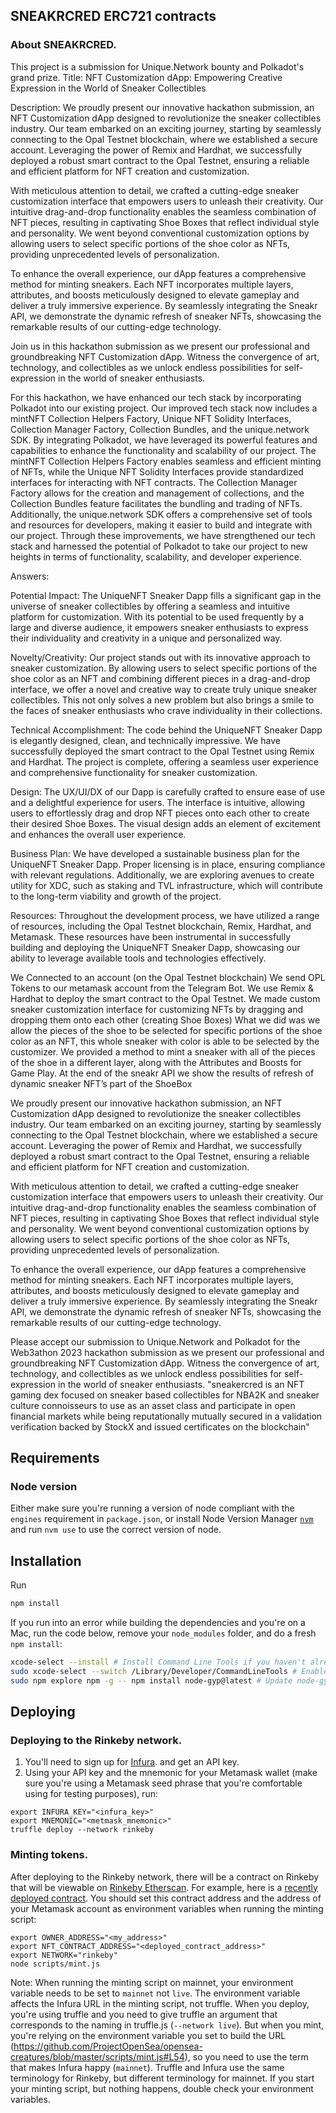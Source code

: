 ## SNEAKRCRED ERC721 contracts

### About SNEAKRCRED.
This project is a submission for Unique.Network bounty and Polkadot's grand prize.
Title: NFT Customization dApp: Empowering Creative Expression in the World of Sneaker Collectibles

Description: We proudly present our innovative hackathon submission, an NFT Customization dApp designed to revolutionize the sneaker collectibles industry. Our team embarked on an exciting journey, starting by seamlessly connecting to the Opal Testnet blockchain, where we established a secure account. Leveraging the power of Remix and Hardhat, we successfully deployed a robust smart contract to the Opal Testnet, ensuring a reliable and efficient platform for NFT creation and customization.

With meticulous attention to detail, we crafted a cutting-edge sneaker customization interface that empowers users to unleash their creativity. Our intuitive drag-and-drop functionality enables the seamless combination of NFT pieces, resulting in captivating Shoe Boxes that reflect individual style and personality. We went beyond conventional customization options by allowing users to select specific portions of the shoe color as NFTs, providing unprecedented levels of personalization.

To enhance the overall experience, our dApp features a comprehensive method for minting sneakers. Each NFT incorporates multiple layers, attributes, and boosts meticulously designed to elevate gameplay and deliver a truly immersive experience. By seamlessly integrating the Sneakr API, we demonstrate the dynamic refresh of sneaker NFTs, showcasing the remarkable results of our cutting-edge technology.

Join us in this hackathon submission as we present our professional and groundbreaking NFT Customization dApp. Witness the convergence of art, technology, and collectibles as we unlock endless possibilities for self-expression in the world of sneaker enthusiasts.

For this hackathon, we have enhanced our tech stack by incorporating Polkadot into our existing project. Our improved tech stack now includes a mintNFT Collection Helpers Factory, Unique NFT Solidity Interfaces, Collection Manager Factory, Collection Bundles, and the unique.network SDK. By integrating Polkadot, we have leveraged its powerful features and capabilities to enhance the functionality and scalability of our project. The mintNFT Collection Helpers Factory enables seamless and efficient minting of NFTs, while the Unique NFT Solidity Interfaces provide standardized interfaces for interacting with NFT contracts. The Collection Manager Factory allows for the creation and management of collections, and the Collection Bundles feature facilitates the bundling and trading of NFTs. Additionally, the unique.network SDK offers a comprehensive set of tools and resources for developers, making it easier to build and integrate with our project. Through these improvements, we have strengthened our tech stack and harnessed the potential of Polkadot to take our project to new heights in terms of functionality, scalability, and developer experience.

Answers: 

Potential Impact: The UniqueNFT Sneaker Dapp fills a significant gap in the universe of sneaker collectibles by offering a seamless and intuitive platform for customization. With its potential to be used frequently by a large and diverse audience, it empowers sneaker enthusiasts to express their individuality and creativity in a unique and personalized way.

Novelty/Creativity: Our project stands out with its innovative approach to sneaker customization. By allowing users to select specific portions of the shoe color as an NFT and combining different pieces in a drag-and-drop interface, we offer a novel and creative way to create truly unique sneaker collectibles. This not only solves a new problem but also brings a smile to the faces of sneaker enthusiasts who crave individuality in their collections.

Technical Accomplishment: The code behind the UniqueNFT Sneaker Dapp is elegantly designed, clean, and technically impressive. We have successfully deployed the smart contract to the Opal Testnet using Remix and Hardhat. The project is complete, offering a seamless user experience and comprehensive functionality for sneaker customization.

Design: The UX/UI/DX of our Dapp is carefully crafted to ensure ease of use and a delightful experience for users. The interface is intuitive, allowing users to effortlessly drag and drop NFT pieces onto each other to create their desired Shoe Boxes. The visual design adds an element of excitement and enhances the overall user experience.

Business Plan: We have developed a sustainable business plan for the UniqueNFT Sneaker Dapp. Proper licensing is in place, ensuring compliance with relevant regulations. Additionally, we are exploring avenues to create utility for XDC, such as staking and TVL infrastructure, which will contribute to the long-term viability and growth of the project.

Resources: Throughout the development process, we have utilized a range of resources, including the Opal Testnet blockchain, Remix, Hardhat, and Metamask. These resources have been instrumental in successfully building and deploying the UniqueNFT Sneaker Dapp, showcasing our ability to leverage available tools and technologies effectively.

We Connected to an account (on the Opal Testnet blockchain)
We send OPL Tokens to our metamask account from the Telegram Bot.
We use Remix & Hardhat to deploy the smart contract to the Opal Testnet.
We made custom sneaker customization interface for customizing NFTs by dragging and dropping them onto each other (creating Shoe Boxes)
What we did was we allow the pieces of the shoe to be selected for specific portions of the shoe color as an NFT, this whole sneaker with color is able to be selected by the customizer. 
We provided a method to mint a sneaker with all of the pieces of the shoe in a different layer, along with the Attributes and Boosts for Game Play. 
At the end of the sneakr API we show the results of refresh of dynamic sneaker NFT’s part of the ShoeBox

We proudly present our innovative hackathon submission, an NFT Customization dApp designed to revolutionize the sneaker collectibles industry. Our team embarked on an exciting journey, starting by seamlessly connecting to the Opal Testnet blockchain, where we established a secure account. Leveraging the power of Remix and Hardhat, we successfully deployed a robust smart contract to the Opal Testnet, ensuring a reliable and efficient platform for NFT creation and customization.

With meticulous attention to detail, we crafted a cutting-edge sneaker customization interface that empowers users to unleash their creativity. Our intuitive drag-and-drop functionality enables the seamless combination of NFT pieces, resulting in captivating Shoe Boxes that reflect individual style and personality. We went beyond conventional customization options by allowing users to select specific portions of the shoe color as NFTs, providing unprecedented levels of personalization.

To enhance the overall experience, our dApp features a comprehensive method for minting sneakers. Each NFT incorporates multiple layers, attributes, and boosts meticulously designed to elevate gameplay and deliver a truly immersive experience. By seamlessly integrating the Sneakr API, we demonstrate the dynamic refresh of sneaker NFTs, showcasing the remarkable results of our cutting-edge technology.

Please accept our submission to Unique.Network and Polkadot for the Web3athon 2023 hackathon submission as we present our professional and groundbreaking NFT Customization dApp. Witness the convergence of art, technology, and collectibles as we unlock endless possibilities for self-expression in the world of sneaker enthusiasts.
"sneakercred is an NFT gaming dex focused on sneaker based collectibles for NBA2K and sneaker culture connoisseurs to use as an asset class and participate in open financial markets while being reputationally mutually secured in a validation verification backed by StockX and issued certificates on the blockchain"

## Requirements

### Node version

Either make sure you're running a version of node compliant with the `engines` requirement in `package.json`, or install Node Version Manager [`nvm`](https://github.com/creationix/nvm) and run `nvm use` to use the correct version of node.

## Installation

Run
```bash
npm install
```

If you run into an error while building the dependencies and you're on a Mac, run the code below, remove your `node_modules` folder, and do a fresh `npm install`:

```bash
xcode-select --install # Install Command Line Tools if you haven't already.
sudo xcode-select --switch /Library/Developer/CommandLineTools # Enable command line tools
sudo npm explore npm -g -- npm install node-gyp@latest # Update node-gyp
```

## Deploying

### Deploying to the Rinkeby network.

1. You'll need to sign up for [Infura](https://infura.io). and get an API key.
2. Using your API key and the mnemonic for your Metamask wallet (make sure you're using a Metamask seed phrase that you're comfortable using for testing purposes), run:

```
export INFURA_KEY="<infura_key>"
export MNEMONIC="<metmask_mnemonic>"
truffle deploy --network rinkeby
```

### Minting tokens.

After deploying to the Rinkeby network, there will be a contract on Rinkeby that will be viewable on [Rinkeby Etherscan](https://rinkeby.etherscan.io). For example, here is a [recently deployed contract](https://rinkeby.etherscan.io/address/0xeba05c5521a3b81e23d15ae9b2d07524bc453561). You should set this contract address and the address of your Metamask account as environment variables when running the minting script:

```
export OWNER_ADDRESS="<my_address>"
export NFT_CONTRACT_ADDRESS="<deployed_contract_address>"
export NETWORK="rinkeby"
node scripts/mint.js
```

Note: When running the minting script on mainnet, your environment variable needs to be set to `mainnet` not `live`.  The environment variable affects the Infura URL in the minting script, not truffle. When you deploy, you're using truffle and you need to give truffle an argument that corresponds to the naming in truffle.js (`--network live`).  But when you mint, you're relying on the environment variable you set to build the URL (https://github.com/ProjectOpenSea/opensea-creatures/blob/master/scripts/mint.js#L54), so you need to use the term that makes Infura happy (`mainnet`).  Truffle and Infura use the same terminology for Rinkeby, but different terminology for mainnet.  If you start your minting script, but nothing happens, double check your environment variables.
